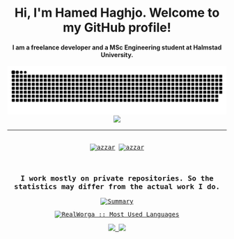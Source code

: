 <div align="center">
<h1 align="center">Hi, I'm Hamed Haghjo. Welcome to my GitHub profile!</h1>
<h4 align="center">I am a freelance developer and a MSc Engineering student at Halmstad University.</h4>
</div>

<div align="center">
  <img  src="https://github.com/RealWorga/RealWorga/blob/main/snake.svg" alt="snake" />
  <img src="https://komarev.com/ghpvc/?username=RealWorga&style=for-the-badge">
</div>

-----
<div>
  <samp>
    <p align="center">
      <br/>
      <a href="https://www.linkedin.com/in/hamed-haghjo-596002147/" target="blank"><img align="center"
         src="https://img.shields.io/badge/linkedin-%231DA1F2.svg?style=for-the-badge&logo=linkedin&logoColor=white"
         alt="azzar" height="30"/></a>
      <a href="mailto:hamedhaghjo@hotmail.com" target="blank"><img align="center"
         src="https://img.shields.io/badge/Microsoft_Outlook-0078D4?style=for-the-badge&logo=microsoft-outlook&logoColor=white"
         alt="azzar" height="30"/></a>
    </p>
  </samp>
</div>
  
<div>
  <samp>
      <br/>
        <h3 align="center">I work mostly on private repositories. So the statistics may differ from the actual work I do.</h3>
        <p align="center">
        <a href="https://github.com/realworga/">
          <img src="http://github-profile-summary-cards.vercel.app/api/cards/profile-details?username=RealWorga&theme=github_dark"
          alt="Summary" /></a>
        </p>
        <p align="center">
        <a href="https://github.com/realworga/">
          <img src="https://github-readme-stats.vercel.app/api/top-langs/?username=RealWorga&langs_count=6&theme=gruvbox&layout=compact&hide_border=true"
          alt="RealWorga :: Most Used Languages " /></a>
        </p>
        <p align="center">
          <a href="https://github.com/realworga/">
          <img width="49.5%" src="https://github-readme-stats.vercel.app/api?username=RealWorga&show_icons=true&theme=gruvbox&hide_border=true" />
          <img width="49.5%" src="https://github-readme-streak-stats.herokuapp.com/?user=RealWorga&theme=gruvbox&hide_border=true" />
          </a>
       </p>
     <br>
     </samp>
  </div>    
